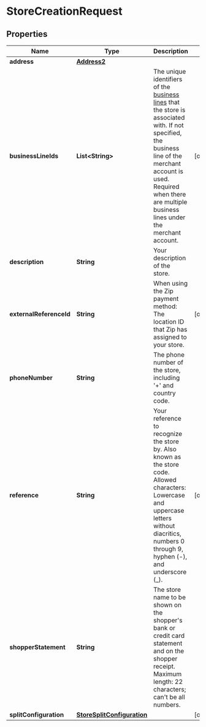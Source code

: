 

# StoreCreationRequest


## Properties

Name | Type | Description | Notes
------------ | ------------- | ------------- | -------------
**address** | [**Address2**](Address2.md) |  | 
**businessLineIds** | **List&lt;String&gt;** | The unique identifiers of the [business lines](https://docs.adyen.com/api-explorer/#/legalentity/latest/post/businesslines__resParam_id) that the store is associated with. If not specified, the business line of the merchant account is used. Required when there are multiple business lines under the merchant account. |  [optional]
**description** | **String** | Your description of the store. | 
**externalReferenceId** | **String** | When using the Zip payment method: The location ID that Zip has assigned to your store. |  [optional]
**phoneNumber** | **String** | The phone number of the store, including &#39;+&#39; and country code. | 
**reference** | **String** | Your reference to recognize the store by. Also known as the store code.  Allowed characters: Lowercase and uppercase letters without diacritics, numbers 0 through 9, hyphen (-), and underscore (_). |  [optional]
**shopperStatement** | **String** | The store name to be shown on the shopper&#39;s bank or credit card statement and on the shopper receipt. Maximum length: 22 characters; can&#39;t be all numbers. | 
**splitConfiguration** | [**StoreSplitConfiguration**](StoreSplitConfiguration.md) |  |  [optional]



